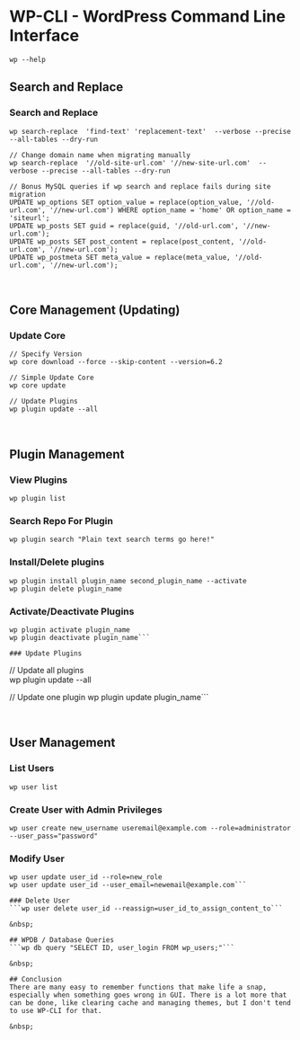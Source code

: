 # WP-CLI - WordPress Command Line Interface
```wp --help```

## Search and Replace

### Search and Replace
```
wp search-replace  'find-text' 'replacement-text'  --verbose --precise --all-tables --dry-run

// Change domain name when migrating manually   
wp search-replace  '//old-site-url.com' '//new-site-url.com'  --verbose --precise --all-tables --dry-run

// Bonus MySQL queries if wp search and replace fails during site migration
UPDATE wp_options SET option_value = replace(option_value, '//old-url.com', '//new-url.com') WHERE option_name = 'home' OR option_name = 'siteurl';
UPDATE wp_posts SET guid = replace(guid, '//old-url.com', '//new-url.com'); 
UPDATE wp_posts SET post_content = replace(post_content, '//old-url.com', '//new-url.com'); 
UPDATE wp_postmeta SET meta_value = replace(meta_value, '//old-url.com', '//new-url.com'); 
```

&nbsp;

## Core Management (Updating)

### Update Core
```
// Specify Version
wp core download --force --skip-content --version=6.2   

// Simple Update Core   
wp core update   

// Update Plugins   
wp plugin update --all
```

&nbsp;

## Plugin Management

### View Plugins
```wp plugin list```

### Search Repo For Plugin
```wp plugin search "Plain text search terms go here!"```

### Install/Delete plugins
```
wp plugin install plugin_name second_plugin_name --activate   
wp plugin delete plugin_name
```

### Activate/Deactivate Plugins
```
wp plugin activate plugin_name   
wp plugin deactivate plugin_name```

### Update Plugins
```
// Update all plugins   
wp plugin update --all   

// Update one plugin
wp plugin update plugin_name```

&nbsp;

## User Management

### List Users
```wp user list```

### Create User with Admin Privileges
```wp user create new_username useremail@example.com --role=administrator --user_pass="password"```

### Modify User
```
wp user update user_id --role=new_role   
wp user update user_id --user_email=newemail@example.com```

### Delete User
```wp user delete user_id --reassign=user_id_to_assign_content_to```

&nbsp;

## WPDB / Database Queries
```wp db query "SELECT ID, user_login FROM wp_users;"```

&nbsp;

## Conclusion
There are many easy to remember functions that make life a snap, especially when something goes wrong in GUI. There is a lot more that can be done, like clearing cache and managing themes, but I don't tend to use WP-CLI for that.

&nbsp;
